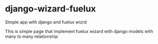 # django-wizard-fuelux
Simple app with django and fuelux wizrd

This is simple page that implement fuelux wizard with django models with many to many relationship
